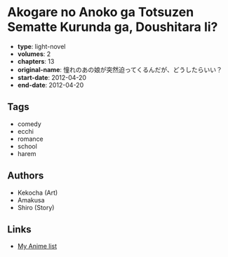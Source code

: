# Akogare no Anoko ga Totsuzen Sematte Kurunda ga, Doushitara Ii?

-   **type**: light-novel
-   **volumes**: 2
-   **chapters**: 13
-   **original-name**: 憧れのあの娘が突然迫ってくるんだが、どうしたらいい？
-   **start-date**: 2012-04-20
-   **end-date**: 2012-04-20

## Tags

-   comedy
-   ecchi
-   romance
-   school
-   harem

## Authors

-   Kekocha (Art)
-   Amakusa
-   Shiro (Story)

## Links

-   [My Anime list](https://myanimelist.net/manga/55939/Akogare_no_Anoko_ga_Totsuzen_Sematte_Kurunda_ga_Doushitara_Ii)
